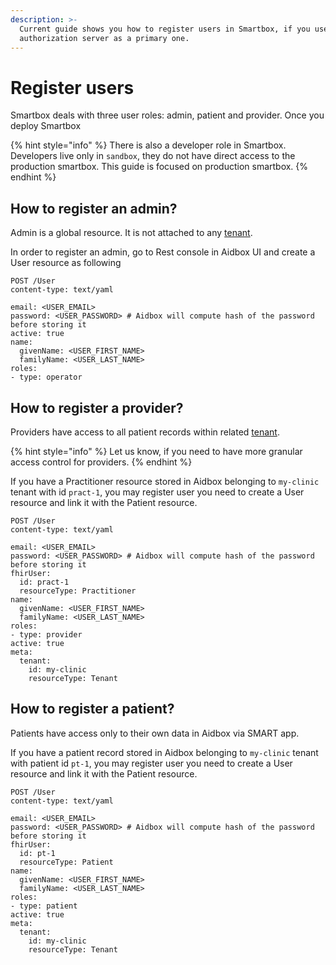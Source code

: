 ```yaml
---
description: >-
  Current guide shows you how to register users in Smartbox, if you use Aidbox
  authorization server as a primary one.
---
```


# Register users

Smartbox deals with three user roles: admin, patient and provider. Once you deploy Smartbox

{% hint style="info" %}
There is also a developer role in Smartbox. Developers live only in `sandbox`, they do not have direct access to the production smartbox. This guide is focused on production smartbox.
{% endhint %}

## How to register an admin?

Admin is a global resource. It is not attached to any [tenant](../background-information/what-is-tenant.md).

In order to register an admin, go to Rest console in Aidbox UI and create a User resource as following

```http
POST /User
content-type: text/yaml

email: <USER_EMAIL>
password: <USER_PASSWORD> # Aidbox will compute hash of the password before storing it
active: true
name:
  givenName: <USER_FIRST_NAME>
  familyName: <USER_LAST_NAME>
roles:
- type: operator

```

## How to register a provider?

Providers have access to all patient records within related [tenant](../background-information/what-is-tenant.md).

{% hint style="info" %}
Let us know, if you need to have more granular access control for providers.
{% endhint %}

If you have a Practitioner resource stored in Aidbox belonging to `my-clinic` tenant with id `pract-1`, you may register user you need to create a User resource and link it with the Patient resource.

```http
POST /User
content-type: text/yaml

email: <USER_EMAIL>
password: <USER_PASSWORD> # Aidbox will compute hash of the password before storing it
fhirUser:
  id: pract-1
  resourceType: Practitioner
name:
  givenName: <USER_FIRST_NAME>
  familyName: <USER_LAST_NAME>
roles:
- type: provider
active: true
meta:
  tenant:
    id: my-clinic
    resourceType: Tenant
```

## How to register a patient?

Patients have access only to their own data in Aidbox via SMART app.

If you have a patient record stored in Aidbox belonging to `my-clinic` tenant with patient id `pt-1`, you may register user you need to create a User resource and link it with the Patient resource.

```http
POST /User
content-type: text/yaml

email: <USER_EMAIL>
password: <USER_PASSWORD> # Aidbox will compute hash of the password before storing it
fhirUser:
  id: pt-1
  resourceType: Patient
name:
  givenName: <USER_FIRST_NAME>
  familyName: <USER_LAST_NAME>
roles:
- type: patient
active: true
meta:
  tenant:
    id: my-clinic
    resourceType: Tenant
```

